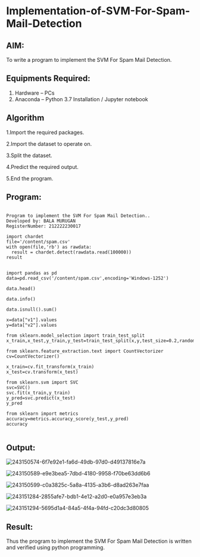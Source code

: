 # Implementation-of-SVM-For-Spam-Mail-Detection

## AIM:
To write a program to implement the SVM For Spam Mail Detection.

## Equipments Required:
1. Hardware – PCs
2. Anaconda – Python 3.7 Installation / Jupyter notebook

## Algorithm

1.Import the required packages.

2.Import the dataset to operate on.

3.Split the dataset.

4.Predict the required output.

5.End the program.
## Program:
```

Program to implement the SVM For Spam Mail Detection..
Developed by: BALA MURUGAN
RegisterNumber: 212222230017

import chardet
file='/content/spam.csv'
with open(file,'rb') as rawdata:
  result = chardet.detect(rawdata.read(100000))
result


import pandas as pd
data=pd.read_csv('/content/spam.csv',encoding='Windows-1252')

data.head()

data.info()

data.isnull().sum()

x=data["v1"].values
y=data["v2"].values

from sklearn.model_selection import train_test_split
x_train,x_test,y_train,y_test=train_test_split(x,y,test_size=0.2,random_state=0)

from sklearn.feature_extraction.text import CountVectorizer
cv=CountVectorizer()

x_train=cv.fit_transform(x_train)
x_test=cv.transform(x_test)

from sklearn.svm import SVC
svc=SVC()
svc.fit(x_train,y_train)
y_pred=svc.predict(x_test)
y_pred

from sklearn import metrics
accuracy=metrics.accuracy_score(y_test,y_pred)
accuracy


```

## Output:

![243150574-6f7e92e1-fa6d-49db-97d0-d49137816e7a](https://github.com/Bala1511/Implementation-of-SVM-For-Spam-Mail-Detection/assets/118680410/5fbbb386-59e1-4cd9-8a89-a8cc08187bcd)


![243150589-e9e3bea5-7dbd-4180-9958-f70be63dd6b6](https://github.com/Bala1511/Implementation-of-SVM-For-Spam-Mail-Detection/assets/118680410/716ea346-7ebc-4a4c-acfe-b8c14d98824a)


![243150599-c0a3825c-5a8a-4135-a3b6-d8ad263e7faa](https://github.com/Bala1511/Implementation-of-SVM-For-Spam-Mail-Detection/assets/118680410/00887939-41a9-4f9b-8bbf-6a8fdf9cd941)

![243151284-2855afe7-bdb1-4e12-a2d0-e0a957e3eb3a](https://github.com/Bala1511/Implementation-of-SVM-For-Spam-Mail-Detection/assets/118680410/754471a8-01db-4a3c-9b57-4b82e30d520a)

![243151294-5695d1a4-84a5-4f4a-94fd-c20dc3d80805](https://github.com/Bala1511/Implementation-of-SVM-For-Spam-Mail-Detection/assets/118680410/6ab1601f-30bd-45de-a797-c5706463db68)

## Result:
Thus the program to implement the SVM For Spam Mail Detection is written and verified using python programming.

